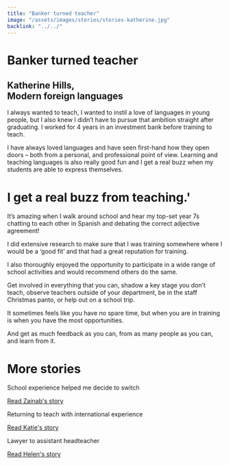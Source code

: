 ```yaml
---
title: "Banker turned teacher"
image: "/assets/images/stories/stories-katherine.jpg"
backlink: "../../"
---
```


<div class="content-wrapper">
    <div class="content__right">
    </div>
    <div class="content__left">
        <div class="stories">
            <h1>Banker turned teacher</h1>
            <div class="story-header">
                <div class="story-header__thumb" style="background-image:url('/assets/images/stories/stories-claire.jpg')"></div>
                <div class="story-header__label">
                    <h2>Katherine Hills, <br>Modern foreign languages</h2>
                </div>
            </div>
            <p class="prominent">
                I always wanted to teach, I wanted to instil a love of languages in young people, but I also knew I didn’t have to pursue that ambition straight after graduating. I worked for 4 years in an investment bank before training to teach.
            </p>
            <p>
            I have always loved languages and have seen first-hand how they open doors – both from a personal, and professional point of view. Learning and teaching languages is also really good fun and I get a real buzz when my students are able to express themselves.
            </p>
            <div>
                <div class="quote-block">
                    <span class="icon-quote"></span>
                    <h1>I get a real buzz from teaching.'<span class="icon-quote quote-close"></span></h1>
                </div>
               <p>
                  It’s amazing when I walk around school and hear my top-set year 7s chatting to each other in Spanish and debating the correct adjective agreement!
                </p>
            </div>
            <p>
            I did extensive research to make sure that I was training somewhere where I would be a ‘good fit’ and that had a great reputation for training.
            </p>
            <p>
            I also thoroughly enjoyed the opportunity to participate in a wide range of school activities and would recommend others do the same.
            </p>
            <p>
            Get involved in everything that you can, shadow a key stage you don’t teach, observe teachers outside of your department, be in the staff Christmas panto, or help out on a school trip.
            </p>
            <p>
            It sometimes feels like you have no spare time, but when you are in training is when you have the most opportunities.
            </p>
            <p>
            And get as much feedback as you can, from as many people as you can, and learn from it.
            </p>
        </div>
    </div>
</div>

<div class="more-stories">
    <h1 class="more-stories_header strapline">More stories</h1>
    <div class="more-stories__thumbs">
        <div class="more-stories__thumbs__thumb">
            <a href="/life-as-a-teacher/my-story-into-teaching/career-changers/school-experience-helped-me-decide-to-switch">
                <div class="more-stories__thumbs__thumb__img" style="background-image:url('/assets/images/stories/stories-zainab.jpg')"></div>
            </a>
            <div class="more-stories__thumbs__thumb__content">
                <p>School experience helped me decide to switch</p>
                <a class="git-link" href="/life-as-a-teacher/my-story-into-teaching/career-changers/school-experience-helped-me-decide-to-switch">Read Zainab's story  <i class="fas fa-chevron-right"></i></a>
            </div>
        </div>
        <div class="more-stories__thumbs__thumb">
            <a href="/life-as-a-teacher/my-story-into-teaching/international-career-changers/returning-to-teaching-with-international-experience">
                <div class="more-stories__thumbs__thumb__img" style="background-image:url('/assets/images/stories/stories-katie.png')"></div>
            </a>
            <div class="more-stories__thumbs__thumb__content">
                <p>Returning to teach with international experience</p>
                <a class="git-link" href="/life-as-a-teacher/my-story-into-teaching/international-career-changers/returning-to-teaching-with-international-experience">Read Katie's story  <i class="fas fa-chevron-right"></i></a>
            </div>
        </div>
        <div class="more-stories__thumbs__thumb">
            <a href="/life-as-a-teacher/my-story-into-teaching/career-progression/lawyer-to-assistant-teacher">
                <div class="more-stories__thumbs__thumb__img" style="background-image:url('/assets/images/stories/stories-helen.jpg')"></div>
            </a>
            <div class="more-stories__thumbs__thumb__content">
                <p>Lawyer to assistant headteacher</p>
                <a class="git-link" href="/life-as-a-teacher/my-story-into-teaching/career-progression/lawyer-to-assistant-teacher">Read Helen's story <i class="fas fa-chevron-right"></i></a>
            </div>
        </div>
    </div>
</div>
